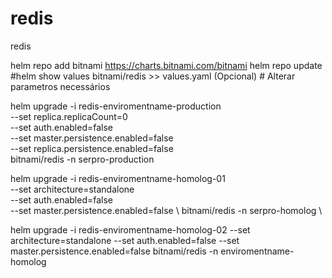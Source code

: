 # redis
redis




helm repo add bitnami https://charts.bitnami.com/bitnami
helm repo update
#helm show values bitnami/redis >> values.yaml (Opcional) # Alterar parametros necessários

helm upgrade -i redis-enviromentname-production \
--set replica.replicaCount=0 \
--set auth.enabled=false \
--set master.persistence.enabled=false \
--set replica.persistence.enabled=false \
bitnami/redis -n serpro-production

helm upgrade -i redis-enviromentname-homolog-01 \
--set architecture=standalone \
--set auth.enabled=false \
--set master.persistence.enabled=false \ 
bitnami/redis -n serpro-homolog \

helm upgrade -i redis-enviromentname-homolog-02 --set architecture=standalone --set auth.enabled=false --set master.persistence.enabled=false  bitnami/redis -n enviromentname-homolog

